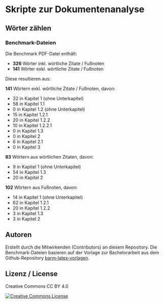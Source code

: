 # Skripte zur Dokumentenanalyse

## Wörter zählen

### Benchmark-Dateien

Die Benchmark PDF-Datei enthält:
- **326** Wörter inkl. wörtliche Zitate / Fußnoten
- **141** Wörter exkl. wörtliche Zitate / Fußnoten

Diese resultieren aus:

**141** Wörtern exkl. wörtliche Zitate / Fußnoten, davon:
- 32 in Kapitel 1 (ohne Unterkapitel)
- 58 in Kapitel 1.1
- 0 in Kapitel 1.2 (ohne Unterkapitel)
- 15 in Kapitel 1.2.1
- 20 in Kapitel 1.2.2
- 10 in Kapitel 1.2.2.1
- 0 in Kapitel 1.3
- 0 in Kapitel 2
- 6 in Kapitel 2.1
- 0 in Kapitel 3

**83** Wörtern aus wörtlichen Zitaten, davon:
- 9 in Kapitel 1 (ohne Unterkapitel)
- 54 in Kapitel 1.3
- 20 in Kapitel 2

**102** Wörtern aus Fußnoten, davon:
- 14 in Kapitel 1 (ohne Unterkapitel)
- 62 in Kapitel 1.2.1
- 20 in Kapitel 1.2.2
- 3 in Kapitel 1.3
- 3 in Kapitel 2

## Autoren

Erstellt durch die Mitwirkenden (Contributors) an diesem Repository. Die Benchmark-Dateien basieren auf der Vorlage zur Bachelorarbeit aus dem Github-Repository <a href="https://github.com/Schlump02/barm-latex-vorlagen">barm-latex-vorlagen</a>.

## Lizenz / License

Creative Commons CC BY 4.0

<a rel="license" href="http://creativecommons.org/licenses/by/4.0/"><img alt="Creative Commons License" style="border-width:0" src="https://i.creativecommons.org/l/by/4.0/88x31.png" /></a>
